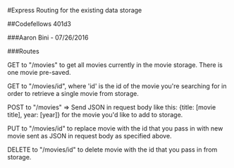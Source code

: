 #Express Routing for the existing data storage

##Codefellows 401d3

###Aaron Bini - 07/26/2016

###Routes

GET to "/movies" to get all movies currently in the movie storage. There is one movie pre-saved.

GET to "/movies/id", where 'id' is the id of the movie you're searching for in order to retrieve a single movie from storage.

POST to "/movies" => Send JSON in request body like this: {title: [movie title], year: [year]} for the movie you'd like to add to storage.

PUT to "/movies/id" to replace movie with the id that you pass in with new movie sent as JSON in request body as specified above.

DELETE to "/movies/id" to delete movie with the id that you pass in from storage.
